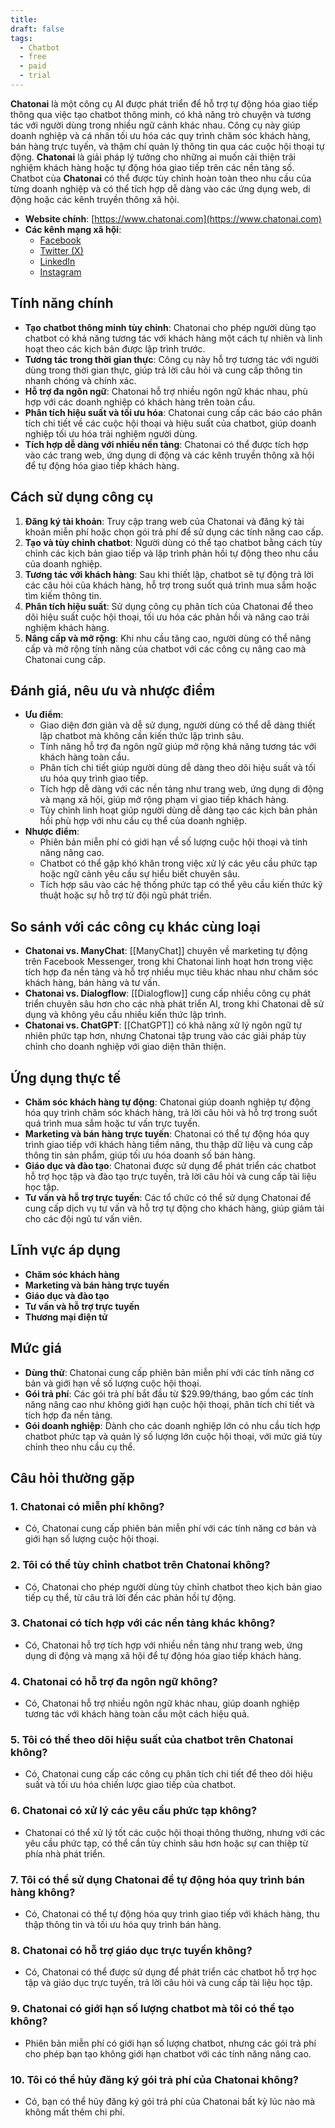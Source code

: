 ```yaml
---
title: 
draft: false
tags:
  - Chatbot
  - free
  - paid
  - trial
---
```

**Chatonai** là một công cụ AI được phát triển để hỗ trợ tự động hóa giao tiếp thông qua việc tạo chatbot thông minh, có khả năng trò chuyện và tương tác với người dùng trong nhiều ngữ cảnh khác nhau. Công cụ này giúp doanh nghiệp và cá nhân tối ưu hóa các quy trình chăm sóc khách hàng, bán hàng trực tuyến, và thậm chí quản lý thông tin qua các cuộc hội thoại tự động. **Chatonai** là giải pháp lý tưởng cho những ai muốn cải thiện trải nghiệm khách hàng hoặc tự động hóa giao tiếp trên các nền tảng số. Chatbot của **Chatonai** có thể được tùy chỉnh hoàn toàn theo nhu cầu của từng doanh nghiệp và có thể tích hợp dễ dàng vào các ứng dụng web, di động hoặc các kênh truyền thông xã hội.

- **Website chính**: [https://www.chatonai.com](https://www.chatonai.com)
- **Các kênh mạng xã hội**:
    - [Facebook](https://www.facebook.com/chatonai)
    - [Twitter (X)](https://www.twitter.com/chatonai)
    - [LinkedIn](https://www.linkedin.com/company/chatonai)
    - [Instagram](https://www.instagram.com/chaton_ai)

## Tính năng chính

- **Tạo chatbot thông minh tùy chỉnh**: Chatonai cho phép người dùng tạo chatbot có khả năng tương tác với khách hàng một cách tự nhiên và linh hoạt theo các kịch bản được lập trình trước.
- **Tương tác trong thời gian thực**: Công cụ này hỗ trợ tương tác với người dùng trong thời gian thực, giúp trả lời câu hỏi và cung cấp thông tin nhanh chóng và chính xác.
- **Hỗ trợ đa ngôn ngữ**: Chatonai hỗ trợ nhiều ngôn ngữ khác nhau, phù hợp với các doanh nghiệp có khách hàng trên toàn cầu.
- **Phân tích hiệu suất và tối ưu hóa**: Chatonai cung cấp các báo cáo phân tích chi tiết về các cuộc hội thoại và hiệu suất của chatbot, giúp doanh nghiệp tối ưu hóa trải nghiệm người dùng.
- **Tích hợp dễ dàng với nhiều nền tảng**: Chatonai có thể được tích hợp vào các trang web, ứng dụng di động và các kênh truyền thông xã hội để tự động hóa giao tiếp khách hàng.

## Cách sử dụng công cụ

1. **Đăng ký tài khoản**: Truy cập trang web của Chatonai và đăng ký tài khoản miễn phí hoặc chọn gói trả phí để sử dụng các tính năng cao cấp.
2. **Tạo và tùy chỉnh chatbot**: Người dùng có thể tạo chatbot bằng cách tùy chỉnh các kịch bản giao tiếp và lập trình phản hồi tự động theo nhu cầu của doanh nghiệp.
3. **Tương tác với khách hàng**: Sau khi thiết lập, chatbot sẽ tự động trả lời các câu hỏi của khách hàng, hỗ trợ trong suốt quá trình mua sắm hoặc tìm kiếm thông tin.
4. **Phân tích hiệu suất**: Sử dụng công cụ phân tích của Chatonai để theo dõi hiệu suất cuộc hội thoại, tối ưu hóa các phản hồi và nâng cao trải nghiệm khách hàng.
5. **Nâng cấp và mở rộng**: Khi nhu cầu tăng cao, người dùng có thể nâng cấp và mở rộng tính năng của chatbot với các công cụ nâng cao mà Chatonai cung cấp.

## Đánh giá, nêu ưu và nhược điểm

- **Ưu điểm**:
    - Giao diện đơn giản và dễ sử dụng, người dùng có thể dễ dàng thiết lập chatbot mà không cần kiến thức lập trình sâu.
    - Tính năng hỗ trợ đa ngôn ngữ giúp mở rộng khả năng tương tác với khách hàng toàn cầu.
    - Phân tích chi tiết giúp người dùng dễ dàng theo dõi hiệu suất và tối ưu hóa quy trình giao tiếp.
    - Tích hợp dễ dàng với các nền tảng như trang web, ứng dụng di động và mạng xã hội, giúp mở rộng phạm vi giao tiếp khách hàng.
    - Tùy chỉnh linh hoạt giúp người dùng dễ dàng tạo các kịch bản phản hồi phù hợp với nhu cầu cụ thể của doanh nghiệp.
- **Nhược điểm**:
    - Phiên bản miễn phí có giới hạn về số lượng cuộc hội thoại và tính năng nâng cao.
    - Chatbot có thể gặp khó khăn trong việc xử lý các yêu cầu phức tạp hoặc ngữ cảnh yêu cầu sự hiểu biết chuyên sâu.
    - Tích hợp sâu vào các hệ thống phức tạp có thể yêu cầu kiến thức kỹ thuật hoặc sự hỗ trợ từ đội ngũ phát triển.

## So sánh với các công cụ khác cùng loại

- **Chatonai vs. ManyChat**: [[ManyChat]] chuyên về marketing tự động trên Facebook Messenger, trong khi Chatonai linh hoạt hơn trong việc tích hợp đa nền tảng và hỗ trợ nhiều mục tiêu khác nhau như chăm sóc khách hàng, bán hàng và tư vấn.
- **Chatonai vs. Dialogflow**: [[Dialogflow]] cung cấp nhiều công cụ phát triển chuyên sâu hơn cho các nhà phát triển AI, trong khi Chatonai dễ sử dụng và không yêu cầu nhiều kiến thức lập trình.
- **Chatonai vs. ChatGPT**: [[ChatGPT]] có khả năng xử lý ngôn ngữ tự nhiên phức tạp hơn, nhưng Chatonai tập trung vào các giải pháp tùy chỉnh cho doanh nghiệp với giao diện thân thiện.

## Ứng dụng thực tế

- **Chăm sóc khách hàng tự động**: Chatonai giúp doanh nghiệp tự động hóa quy trình chăm sóc khách hàng, trả lời câu hỏi và hỗ trợ trong suốt quá trình mua sắm hoặc tư vấn trực tuyến.
- **Marketing và bán hàng trực tuyến**: Chatonai có thể tự động hóa quy trình giao tiếp với khách hàng tiềm năng, thu thập dữ liệu và cung cấp thông tin sản phẩm, giúp tối ưu hóa doanh số bán hàng.
- **Giáo dục và đào tạo**: Chatonai được sử dụng để phát triển các chatbot hỗ trợ học tập và đào tạo trực tuyến, trả lời câu hỏi và cung cấp tài liệu học tập.
- **Tư vấn và hỗ trợ trực tuyến**: Các tổ chức có thể sử dụng Chatonai để cung cấp dịch vụ tư vấn và hỗ trợ tự động cho khách hàng, giúp giảm tải cho các đội ngũ tư vấn viên.

## Lĩnh vực áp dụng

- **Chăm sóc khách hàng**
- **Marketing và bán hàng trực tuyến**
- **Giáo dục và đào tạo**
- **Tư vấn và hỗ trợ trực tuyến**
- **Thương mại điện tử**

## Mức giá

- **Dùng thử**: Chatonai cung cấp phiên bản miễn phí với các tính năng cơ bản và giới hạn về số lượng cuộc hội thoại.
- **Gói trả phí**: Các gói trả phí bắt đầu từ $29.99/tháng, bao gồm các tính năng nâng cao như không giới hạn cuộc hội thoại, phân tích chi tiết và tích hợp đa nền tảng.
- **Gói doanh nghiệp**: Dành cho các doanh nghiệp lớn có nhu cầu tích hợp chatbot phức tạp và quản lý số lượng lớn cuộc hội thoại, với mức giá tùy chỉnh theo nhu cầu cụ thể.

## Câu hỏi thường gặp

### 1. **Chatonai có miễn phí không?**

- Có, Chatonai cung cấp phiên bản miễn phí với các tính năng cơ bản và giới hạn số lượng cuộc hội thoại.

### 2. **Tôi có thể tùy chỉnh chatbot trên Chatonai không?**

- Có, Chatonai cho phép người dùng tùy chỉnh chatbot theo kịch bản giao tiếp cụ thể, từ câu trả lời đến các phản hồi tự động.

### 3. **Chatonai có tích hợp với các nền tảng khác không?**

- Có, Chatonai hỗ trợ tích hợp với nhiều nền tảng như trang web, ứng dụng di động và mạng xã hội để tự động hóa giao tiếp khách hàng.

### 4. **Chatonai có hỗ trợ đa ngôn ngữ không?**

- Có, Chatonai hỗ trợ nhiều ngôn ngữ khác nhau, giúp doanh nghiệp tương tác với khách hàng toàn cầu một cách hiệu quả.

### 5. **Tôi có thể theo dõi hiệu suất của chatbot trên Chatonai không?**

- Có, Chatonai cung cấp các công cụ phân tích chi tiết để theo dõi hiệu suất và tối ưu hóa chiến lược giao tiếp của chatbot.

### 6. **Chatonai có xử lý các yêu cầu phức tạp không?**

- Chatonai có thể xử lý tốt các cuộc hội thoại thông thường, nhưng với các yêu cầu phức tạp, có thể cần tùy chỉnh sâu hơn hoặc sự can thiệp từ phía nhà phát triển.

### 7. **Tôi có thể sử dụng Chatonai để tự động hóa quy trình bán hàng không?**

- Có, Chatonai có thể tự động hóa quy trình giao tiếp với khách hàng, thu thập thông tin và tối ưu hóa quy trình bán hàng.

### 8. **Chatonai có hỗ trợ giáo dục trực tuyến không?**

- Có, Chatonai có thể được sử dụng để phát triển các chatbot hỗ trợ học tập và giáo dục trực tuyến, trả lời câu hỏi và cung cấp tài liệu học tập.

### 9. **Chatonai có giới hạn số lượng chatbot mà tôi có thể tạo không?**

- Phiên bản miễn phí có giới hạn số lượng chatbot, nhưng các gói trả phí cho phép bạn tạo không giới hạn chatbot với các tính năng nâng cao.

### 10. **Tôi có thể hủy đăng ký gói trả phí của Chatonai không?**

- Có, bạn có thể hủy đăng ký gói trả phí của Chatonai bất kỳ lúc nào mà không mất thêm chi phí.
